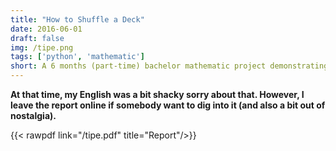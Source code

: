 ```yaml
---
title: "How to Shuffle a Deck"
date: 2016-06-01
draft: false
img: /tipe.png
tags: ['python', 'mathematic']
short: A 6 months (part-time) bachelor mathematic project demonstrating a practical manner to assess the quality of a card shuffle.
---
```


**At that time, my English was a bit shacky sorry about that. However, I leave the report online if somebody want to dig into it (and also a bit out of nostalgia).**

{{< rawpdf link="/tipe.pdf" title="Report"/>}}

